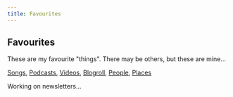 ```yaml
---
title: Favourites
---
```


## Favourites

These are my favourite "things". There may be others, but these are mine...

[Songs](https://open.spotify.com/playlist/3kSJwnnQ9ebUYD2g8djOCE?si=60ce462291a54913), [Podcasts](https://app.raindrop.io/my/0/podcasts/), [Videos](https://youtube.com/playlist?list=FL-H0HZ2zjAj4YQp_UFIaqMw&si=T9nGQFrcUG68zPB_), [Blogroll](/blogroll/), [People](/2024-12-18-people.md), [Places](https://maps.app.goo.gl/E5eHEQfgr4DJ9qyw8)

Working on newsletters...
